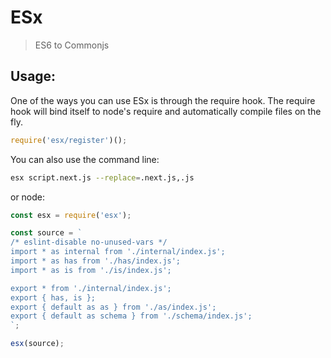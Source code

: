 # ESx
> ES6 to Commonjs

## Usage:

One of the ways you can use ESx is through the require hook. The require hook will bind itself to node's require and automatically compile files on the fly.

```javascript
require('esx/register')();
```

You can also use the command line:

```bash
esx script.next.js --replace=.next.js,.js
```

or node:

```javascript
const esx = require('esx');

const source = `
/* eslint-disable no-unused-vars */
import * as internal from './internal/index.js';
import * as has from './has/index.js';
import * as is from './is/index.js';

export * from './internal/index.js';
export { has, is };
export { default as as } from './as/index.js';
export { default as schema } from './schema/index.js';
`;

esx(source);
